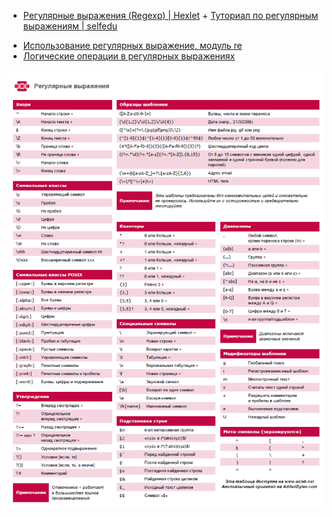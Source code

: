 - [Регулярные выражения (Regexp) | Hexlet](https://ru.hexlet.io/courses/regexp) + [Туториал по регулярным выражениям | selfedu](https://youtube.com/playlist?list=PLA0M1Bcd0w8w8gtWzf9YkfAxFCgDb09pA)
* [Использование регулярных выражение, модуль re](https://docs-python.ru/standart-library/modul-re-python/)
* [Логические операции в регулярных выражениях](http://www.skillz.ru/dev/php/article-Logicheskie_operacii_v_regulyarnyx_vyrazheniyax.html)

![](_regexp_pictures/regexp-cheetsheet.png)